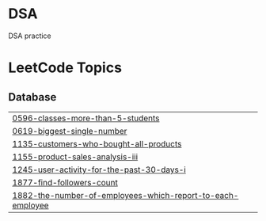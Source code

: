 # DSA
DSA practice

<!---LeetCode Topics Start-->
# LeetCode Topics
## Database
|  |
| ------- |
| [0596-classes-more-than-5-students](https://github.com/aastha-0711/DSA/tree/master/0596-classes-more-than-5-students) |
| [0619-biggest-single-number](https://github.com/aastha-0711/DSA/tree/master/0619-biggest-single-number) |
| [1135-customers-who-bought-all-products](https://github.com/aastha-0711/DSA/tree/master/1135-customers-who-bought-all-products) |
| [1155-product-sales-analysis-iii](https://github.com/aastha-0711/DSA/tree/master/1155-product-sales-analysis-iii) |
| [1245-user-activity-for-the-past-30-days-i](https://github.com/aastha-0711/DSA/tree/master/1245-user-activity-for-the-past-30-days-i) |
| [1877-find-followers-count](https://github.com/aastha-0711/DSA/tree/master/1877-find-followers-count) |
| [1882-the-number-of-employees-which-report-to-each-employee](https://github.com/aastha-0711/DSA/tree/master/1882-the-number-of-employees-which-report-to-each-employee) |
<!---LeetCode Topics End-->